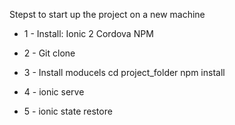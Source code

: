 Stepst to start up the project on a new machine

* 1 - Install:
Ionic 2
Cordova
NPM 


* 2 - Git clone

* 3 - Install moducels
cd project_folder
npm install

* 4 - ionic serve

* 5 - ionic state restore
